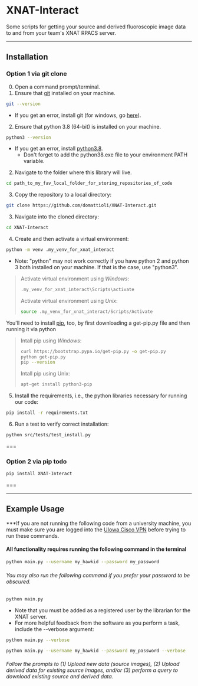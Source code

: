 # XNAT-Interact
Some scripts for getting your source and derived fluoroscopic image data to and from your team's XNAT RPACS server.


---
## Installation
### Option 1 via git clone
0. Open a command prompt/terminal.
1. Ensure that [git](https://git-scm.com/) installed on your machine.
```bash
git --version
```
- If you get an error, install git (for windows, go [here](https://gitforwindows.org/)).
  
2. Ensure that python 3.8 (64-bit) is installed on your machine.
```bash
python3 --version
```
- If you get an error, install [python3.8](https://www.python.org/downloads/release/python-380/).
    - Don't forget to add the python38.exe file to your environment PATH variable.
      
2. Navigate to the folder where this library will live.
```bash
cd path_to_my_fav_local_folder_for_storing_repositories_of_code
```

3. Copy the repository to a local directory: 
```bash
git clone https://github.com/domattioli/XNAT-Interact.git
```
3. Navigate into the cloned directory:
```bash
cd XNAT-Interact
```
4. Create and then activate a virtual environment:
```bash
python -m venv .my_venv_for_xnat_interact
```
  - Note: "python" may not work correctly if you have python 2 and python 3 both installed on your machine. If that is the case, use "python3".
>Activate virtual environment using _Windows_:
>```bash
>.my_venv_for_xnat_interact\Scripts\activate 
>```
>
>Activate virtual environment using _Unix_:
>```bash
>source .my_venv_for_xnat_interact/Scripts/Activate
>```

You'll need to install [pip](https://pypi.org/project/pip/), too, by first downloading a get-pip.py file and then running it via python
>Intall pip using _Windows_:
>```bash
>curl https://bootstrap.pypa.io/get-pip.py -o get-pip.py
>python get-pip.py
>pip --version
>```
>
>Intall pip using Unix:
> ```bash
>apt-get install python3-pip
> ```

5. Install the requirements, i.e., the python libraries necessary for running our code:
```bash
pip install -r requirements.txt
```

6. Run a test to verify correct installation:
```bash
python src/tests/test_install.py
```

===
### Option 2 via pip **todo**

```bash
pip install XNAT-Interact
```
===


---
## Example Usage
***If you are not running the following code from a university machine, you must make sure you are logged into the [UIowa Cisco VPN](https://its.uiowa.edu/support/article/1876) before trying to run these commands.

#### All functionality requires running the following command in the terminal
```bash
python main.py --username my_hawkid --password my_password
```
###### You may also run the following command if you prefer your password to be obscured.
```bash
python main.py
```
- Note that you must be added as a registered user by the librarian for the XNAT server.
- For more helpful feedback from the software as you perform a task, include the --verbose argument:
  
```bash
python main.py --verbose
```
```bash
python main.py --username my_hawkid --password my_password --verbose
```

###### Follow the prompts to (1) Upload new data (source images), (2) Upload derived data for existing source images, and/or (3) perform a query to download existing source and derived data.
